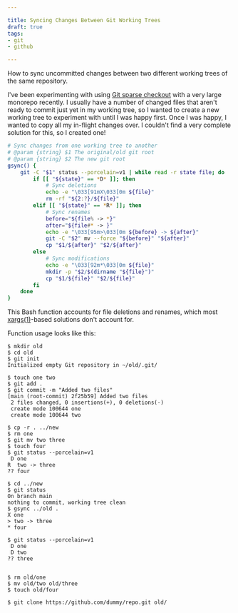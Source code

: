 ```yaml
---

title: Syncing Changes Between Git Working Trees
draft: true
tags:
- git
- github

---
```


How to sync uncommitted changes between two different working trees of the same repository.

I've been experimenting with using [Git sparse checkout](https://git-scm.com/docs/git-sparse-checkout) with a very large monorepo recently. I usually have a number of changed files that aren't ready to commit just yet in my working tree, so I wanted to create a new working tree to experiment with until I was happy first. Once I was happy, I wanted to copy all my in-flight changes over. I couldn't find a very complete solution for this, so I created one!

```bash
# Sync changes from one working tree to another
# @param {string} $1 The original/old git root
# @param {string} $2 The new git root
gsync() {
    git -C "$1" status --porcelain=v1 | while read -r state file; do
        if [[ "${state}" == *D* ]]; then
            # Sync deletions
            echo -e "\033[91mX\033[0m ${file}"
            rm -rf "${2:?}/${file}"
        elif [[ "${state}" == *R* ]]; then
            # Sync renames
            before="${file% -> *}"
            after="${file#* -> }"
            echo -e "\033[95m>\033[0m ${before} -> ${after}"
            git -C "$2" mv --force "${before}" "${after}"
            cp "$1/${after}" "$2/${after}"
        else
            # Sync modifications
            echo -e "\033[92m*\033[0m ${file}"
            mkdir -p "$2/$(dirname "${file}")"
            cp "$1/${file}" "$2/${file}"
        fi
    done
}
```

This Bash function accounts for file deletions and renames, which most [xargs(1)](https://linux.die.net/man/1/xargs)-based solutions don't account for.

Function usage looks like this:

```shell
$ mkdir old
$ cd old
$ git init
Initialized empty Git repository in ~/old/.git/

$ touch one two
$ git add .
$ git commit -m "Added two files"
[main (root-commit) 2f25b59] Added two files
 2 files changed, 0 insertions(+), 0 deletions(-)
 create mode 100644 one
 create mode 100644 two

$ cp -r . ../new
$ rm one
$ git mv two three
$ touch four
$ git status --porcelain=v1
 D one
R  two -> three
?? four

$ cd ../new
$ git status
On branch main
nothing to commit, working tree clean
$ gsync ../old .
X one
> two -> three
* four

$ git status --porcelain=v1
 D one
 D two
?? three


$ rm old/one
$ mv old/two old/three
$ touch old/four

$ git clone https://github.com/dummy/repo.git old/
```
<!--stackedit_data:
eyJoaXN0b3J5IjpbMjAzMTk5NzUxNywyMTE3OTY3MjQ5LC0xMj
A5MDA5OTI3XX0=
-->